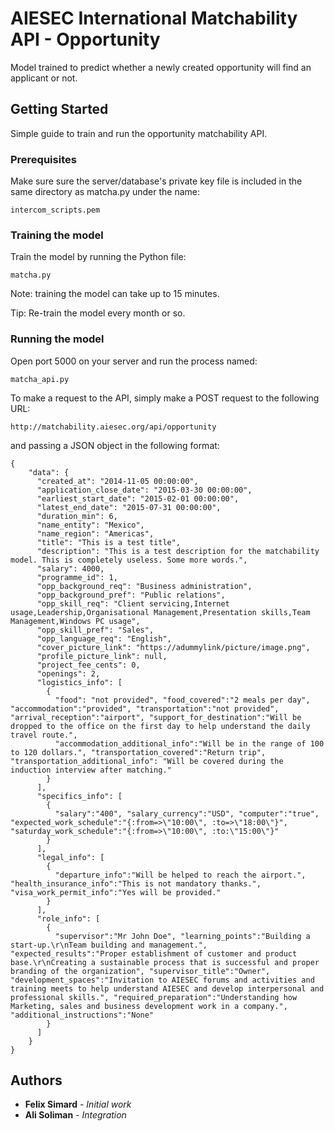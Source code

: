 # AIESEC International Matchability API - Opportunity

Model trained to predict whether a newly created opportunity will find an applicant or not.

## Getting Started

Simple guide to train and run the opportunity matchability API.

### Prerequisites

Make sure sure the server/database's private key file is included in the same directory as matcha.py under the name:

```
intercom_scripts.pem
```

### Training the model

Train the model by running the Python file:
```
matcha.py
```
Note: training the model can take up to 15 minutes.

Tip: Re-train the model every month or so.


### Running the model

Open port 5000 on your server and run the process named:

```
matcha_api.py
```

To make a request to the API, simply make a POST request to the following URL:

```
http://matchability.aiesec.org/api/opportunity
```

and passing a JSON object in the following format:

```
{
    "data": {
      "created_at": "2014-11-05 00:00:00",
      "application_close_date": "2015-03-30 00:00:00",
      "earliest_start_date": "2015-02-01 00:00:00",
      "latest_end_date": "2015-07-31 00:00:00",
      "duration_min": 6,
      "name_entity": "Mexico",
      "name_region": "Americas",
      "title": "This is a test title",
      "description": "This is a test description for the matchability model. This is completely useless. Some more words.",
      "salary": 4000,
      "programme_id": 1,
      "opp_background_req": "Business administration",
      "opp_background_pref": "Public relations",
      "opp_skill_req": "Client servicing,Internet usage,Leadership,Organisational Management,Presentation skills,Team Management,Windows PC usage",
      "opp_skill_pref": "Sales",
      "opp_language_req": "English",
      "cover_picture_link": "https://adummylink/picture/image.png",
      "profile_picture_link": null,
      "project_fee_cents": 0,
      "openings": 2,
      "logistics_info": [
        {
          "food": "not provided", "food_covered":"2 meals per day", "accommodation":"provided", "transportation":"not provided", "arrival_reception":"airport", "support_for_destination":"Will be dropped to the office on the first day to help understand the daily travel route.",
          "accommodation_additional_info":"Will be in the range of 100 to 120 dollars.", "transportation_covered":"Return trip", "transportation_additional_info": "Will be covered during the induction interview after matching."
        }
      ],
      "specifics_info": [
        {
          "salary":"400", "salary_currency":"USD", "computer":"true", "expected_work_schedule":"{:from=>\"10:00\", :to=>\"18:00\"}", "saturday_work_schedule":"{:from=>\"10:00\", :to:\"15:00\"}"
        }
      ],
      "legal_info": [
        {
          "departure_info":"Will be helped to reach the airport.", "health_insurance_info":"This is not mandatory thanks.", "visa_work_permit_info":"Yes will be provided."
        }
      ],
      "role_info": [
        {
          "supervisor":"Mr John Doe", "learning_points":"Building a start-up.\r\nTeam building and management.", "expected_results":"Proper establishment of customer and product base.\r\nCreating a sustainable process that is successful and proper branding of the organization", "supervisor_title":"Owner", "development_spaces":"Invitation to AIESEC forums and activities and training meets to help understand AIESEC and develop interpersonal and professional skills.", "required_preparation":"Understanding how Marketing, sales and business development work in a company.", "additional_instructions":"None"
        }
      ]
    }
}

```

## Authors

* **Felix Simard** - *Initial work*
* **Ali Soliman** - *Integration*
